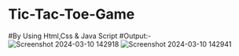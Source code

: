 # Tic-Tac-Toe-Game
#By Using Html,Css & Java Script
#Output:-
![Screenshot 2024-03-10 142918](https://github.com/Nirdesharma/Tic-Tac-Toe-Game/assets/138585406/368868a7-561b-4c00-a3fa-7f7311329205)
![Screenshot 2024-03-10 142941](https://github.com/Nirdesharma/Tic-Tac-Toe-Game/assets/138585406/3e9e9aea-8a05-4b25-b41b-c51b9b208736)
